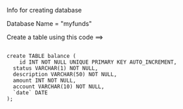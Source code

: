 Info for creating database

Database Name = "myfunds"

Create a table using this code ==>

<code>
create TABLE balance (
	id INT NOT NULL UNIQUE PRIMARY KEY AUTO_INCREMENT,
  status VARCHAR(1) NOT NULL,
  description VARCHAR(50) NOT NULL,
  amount INT NOT NULL,
  account VARCHAR(10) NOT NULL,
  `date` DATE
);
</code>
